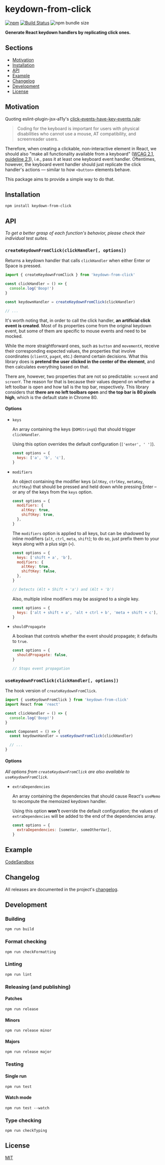 # keydown-from-click

[![npm](https://img.shields.io/npm/v/keydown-from-click.svg)](https://www.npmjs.com/package/keydown-from-click) [![Build Status](https://travis-ci.org/alcar/keydown-from-click.svg?branch=master)](https://travis-ci.org/alcar/keydown-from-click) ![npm bundle size](https://img.shields.io/bundlephobia/minzip/keydown-from-click)

**Generate React keydown handlers by replicating click ones.**

## Sections

- [Motivation](#motivation)
- [Installation](#installation)
- [API](#api)
- [Example](#example)
- [Changelog](#changelog)
- [Development](#development)
- [License](#license)

## Motivation

Quoting eslint-plugin-jsx-a11y's [click-events-have-key-events rule](https://github.com/evcohen/eslint-plugin-jsx-a11y/blob/HEAD/docs/rules/click-events-have-key-events.md):

> Coding for the keyboard is important for users with physical disabilities who cannot use a mouse, AT compatibility, and screenreader users.

Therefore, when creating a clickable, non-interactive element in React, we should also "make all functionality available from a keyboard" ([WCAG 2.1, guideline 2.1](<(https://www.w3.org/TR/WCAG21/#keyboard-accessible)>)), i.e., pass it at least one keyboard event handler. Oftentimes, however, the keyboard event handler should just replicate the click handler's actions — similar to how `<button>` elements behave.

This package aims to provide a simple way to do that.

## Installation

```
npm install keydown-from-click
```

## API

_To get a better grasp of each function's behavior, please check their individual test suites._

### `createKeydownFromClick(clickHandler[, options])`

Returns a keydown handler that calls `clickHandler` when either Enter or Space is pressed.

```js
import { createKeydownFromClick } from 'keydown-from-click'

const clickHandler = () => {
  console.log('Boop!')
}

const keydownHandler = createKeydownFromClick(clickHandler)

// ...
```

It's worth noting that, in order to call the click handler, **an artificial click event is created**. Most of its properties come from the original keydown event, but some of them are specific to mouse events and need to be mocked.

While the more straightforward ones, such as `button` and `movementX`, receive their corresponding expected values, the properties that involve coordinates (`clientX`, `pageX`, etc.) demand certain decisions. What this library does is **pretend the user clicked in the center of the element**, and then calculates everything based on that.

There are, however, two properties that are not so predictable: `screenX` and `screenY`. The reason for that is because their values depend on whether a left toolbar is open and how tall is the top bar, respectively. This library considers that **there are no left toolbars open** and **the top bar is 80 pixels high**, which is the default state in Chrome 80.

#### Options

- `keys`

  An array containing the keys (`DOMString`s) that should trigger `clickHandler`.

  Using this option overrides the default configuration (`['enter', ' ']`).

  ```js
  const options = {
    keys: ['a', 'b', 'c'],
  }
  ```

- `modifiers`

  An object containing the modifier keys (`altKey`, `ctrlKey`, `metaKey`, `shiftKey`) that should be pressed and held down while pressing Enter – or any of the keys from the `keys` option.

  ```js
  const options = {
    modifiers: {
      altKey: true,
      shiftKey: true,
    },
  }
  ```

  The `modifiers` option is applied to all keys, but can be shadowed by inline modifiers (`alt`, `ctrl`, `meta`, `shift`); to do so, just prefix them to your keys along with a plus sign (`+`).

  ```js
  const options = {
    keys: ['shift + a', 'b'],
    modifiers: {
      altKey: true,
      shiftKey: false,
    },
  }

  // Detects (Alt + Shift + 'a') and (Alt + 'b')
  ```

  Also, multiple inline modifiers may be assigned to a single key.

  ```js
  const options = {
    keys: ['alt + shift + a', 'alt + ctrl + b', 'meta + shift + c'],
  }
  ```

- `shouldPropagate`

  A boolean that controls whether the event should propagate; it defaults to `true`.

  ```js
  const options = {
    shouldPropagate: false,
  }

  // Stops event propagation
  ```

### `useKeydownFromClick(clickHandler[, options])`

The hook version of `createKeydownFromClick`.

```js
import { useKeydownFromClick } from 'keydown-from-click'
import React from 'react'

const clickHandler = () => {
  console.log('Boop!')
}

const Component = () => {
  const keydownHandler = useKeydownFromClick(clickHandler)

  // ...
}
```

#### Options

_All options from `createKeydownFromClick` are also available to `useKeydownFromClick`._

- `extraDependencies`

  An array containing the dependencies that should cause React's `useMemo` to recompute the memoized keydown handler.

  Using this option **won't** override the default configuration; the values of `extraDependencies` will be added to the end of the dependencies array.

  ```js
  const options = {
    extraDependencies: [someVar, someOtherVar],
  }
  ```

## Example

[CodeSandbox](https://codesandbox.io/s/keydown-from-click-example-rwsxk)

## Changelog

All releases are documented in the project's [changelog](/CHANGELOG.md).

## Development

### Building

```
npm run build
```

### Format checking

```
npm run checkFormatting
```

### Linting

```
npm run lint
```

### Releasing (and publishing)

#### Patches

```
npm run release
```

#### Minors

```
npm run release minor
```

#### Majors

```
npm run release major
```

### Testing

#### Single run

```
npm run test
```

#### Watch mode

```
npm run test --watch
```

### Type checking

```
npm run checkTyping
```

## License

[MIT](/LICENSE)
